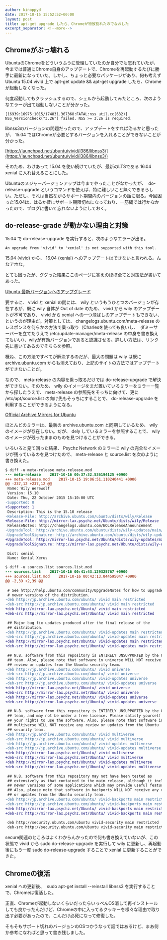 ```yaml
---
author: kinoppyd
date: 2017-10-15 15:52:52+00:00
layout: post
title: apt-get upgrade したら、Chromeが物故割れたのでなおした
excerpt_separator: <!--more-->
---
```


## Chromeがぶっ壊れる


UbuntuのChromeをどういうふうに管理していたのか自分でも忘れていたが、今までは普通にChrome自身のアップデートで、Chromeを再起動するたびに勝手に最新になっていた。しかし、ちょっと必要なパッケージがあり、何も考えず Ubuntu 15.04 vivid 上で apt-get update && apt-get upgrade したら、Chromeが起動しなくなった。

何度起動してもクラッシュするので、シェルから起動してみたところ、次のようなエラーが出て起動しないことが分かった。

```
[16939:16975:1015/174831.367368:FATAL:nss_util.cc(632)] NSS_VersionCheck("3.26") failed. NSS >= 3.26 is required.
```

libnss3のバージョンの問題だったので、アップデートをすれば治るかと思ったが、 15.04 ではChromeが必要とするバージョンを入れることができないことが分かった。

[https://launchpad.net/ubuntu/vivid/i386/libnss3/](https://launchpad.net/ubuntu/vivid/i386/libnss3/)

そのため、わけあって 15.04 を使い続けていたが、最新のLTSである 16.04 xenial に入れ替えることにした。

Ubuntuのメジャーバージョンアップは今までやったことがなかったが、  do-release-upgrade というコマンドを使えば、特に難しいこと無くできるらしい。ただし、それは当然ながらサポート期間内のバージョンの話に限る。今回困った15.04は、はるか昔にサポート期限切れになっており、一筋縄では行かなかったので、ブログに書いて忘れないようにしておく。

<!--more-->

## do-release-grade が動かない理由と対策


15.04 で do-release-upgrade を実行すると、次のようなエラーが出る。

```
An upgrade from 'vivid' to 'xenial' is not supported with this tool.
```

15.04 (vivid) から、 16.04 (xenial) へのアップデートはできないと言われる。んなアホな。

とても困ったが、ググった結果ここのページに答えのほぼ全てと対策法が書いてあった。

[Ubuntu 最新バージョンへのアップグレード](http://server.etutsplus.com/how-to-upgrade-to-the-latest-version-of-ubuntu-with-do-release-upgrade/)

要するに、 vivid と xenial の間には、 wily というもうひとつのバージョンが存在するが、既に wily 自体が Out of date のため、 vivid から wily のアップデートが不可であり、 vivid から xenial への一つ飛ばしのアップデートもできない、というのが理由だ。対策としては、 changelogs.ubuntu.com/meta-release のレスポンスを何らかの方法で乗っ取り（Charlesを使っても良いし、  ダミーサーバーを立てたうえで /etc/update-manager/meta-release の中身を書き換えてもいい）、wilyが有効バージョンであると認識させる。詳しい方法は、リンク先に書いてあるのでそちらを参照。

概ね、この方法ですべてが解決するのだが、最大の問題は wily は既に archive.ubuntu.com からも消えており、上記のサイトの方法ではアップデートができないことだ。

なので、 meta-release の内容を乗っ取るだけでは do-release-upgrade で解決ができない。そのため、 wily のイメージをまだ置いているミラーをミラー一覧から探したうえで、 meta-release の参照先をそっちに向けて、更に /etc/apt/source.list の向け先もそっちにすることで、 do-release-upgrade を利用することができるようになる。

[Official Archive Mirrors for Ubuntu](https://launchpad.net/ubuntu/+archivemirrors)

ほとんどのミラーは、最新の archive.ubuntu.com と同期しているため、 wily のイメージが存在しない。だが、 dely しているミラーを参照することで、 wily のイメージが残ったままのものを見つけることができる。

いろいろと見て回った結果、 Psychz Network のミラーに wily の完全なイメージが残っているのを見つけたので、 meta-release と source.list を次のように書き換えた。

```diff
$ diff -u meta-release meta-release.mod 
--- meta-release	2017-10-16 00:37:32.536194125 +0900
+++ meta-release.mod	2017-10-15 19:06:51.110240441 +0900
@@ -237,12 +237,12 @@
 Name: Wily Werewolf
 Version: 15.10
 Date: Thu, 22 October 2015 15:10:00 UTC
-Supported: 0
+Supported: 1
 Description: This is the 15.10 release
-Release-File: http://archive.ubuntu.com/ubuntu/dists/wily/Release
+Release-File: http://mirror-lax.psychz.net/Ubuntu/dists/wily/Release
 ReleaseNotes: http://changelogs.ubuntu.com/EOLReleaseAnnouncement
-UpgradeTool: http://archive.ubuntu.com/ubuntu/dists/wily-updates/main/dist-upgrader-all/current/wily.tar.gz
-UpgradeToolSignature: http://archive.ubuntu.com/ubuntu/dists/wily-updates/main/dist-upgrader-all/current/wily.tar.gz.gpg
+UpgradeTool: http://mirror-lax.psychz.net/Ubuntu/dists/wily-updates/main/dist-upgrader-all/current/wily.tar.gz
+UpgradeToolSignature: http://mirror-lax.psychz.net/Ubuntu/dists/wily-updates/main/dist-upgrader-all/current/wily.tar.gz.gpg
 
 Dist: xenial
 Name: Xenial Xerus
```


```diff
$ diff -u sources.list sources.list.mod
--- sources.list	2017-10-16 00:41:43.129325767 +0900
+++ sources.list.mod	2017-10-16 00:42:13.044595047 +0900
@@ -2,39 +2,39 @@
 
 # See http://help.ubuntu.com/community/UpgradeNotes for how to upgrade to
 # newer versions of the distribution.
-deb http://jp.archive.ubuntu.com/ubuntu/ vivid main restricted
-deb-src http://jp.archive.ubuntu.com/ubuntu/ vivid main restricted
+deb http://mirror-lax.psychz.net/Ubuntu/ vivid main restricted
+deb-src http://mirror-lax.psychz.net/Ubuntu/ vivid main restricted
 
 ## Major bug fix updates produced after the final release of the
 ## distribution.
-deb http://jp.archive.ubuntu.com/ubuntu/ vivid-updates main restricted
-deb-src http://jp.archive.ubuntu.com/ubuntu/ vivid-updates main restricted
+deb http://mirror-lax.psychz.net/Ubuntu/ vivid-updates main restricted
+deb-src http://mirror-lax.psychz.net/Ubuntu/ vivid-updates main restricted
 
 ## N.B. software from this repository is ENTIRELY UNSUPPORTED by the Ubuntu
 ## team. Also, please note that software in universe WILL NOT receive any
 ## review or updates from the Ubuntu security team.
-deb http://jp.archive.ubuntu.com/ubuntu/ vivid universe
-deb-src http://jp.archive.ubuntu.com/ubuntu/ vivid universe
-deb http://jp.archive.ubuntu.com/ubuntu/ vivid-updates universe
-deb-src http://jp.archive.ubuntu.com/ubuntu/ vivid-updates universe
+deb http://mirror-lax.psychz.net/Ubuntu/ vivid universe
+deb-src http://mirror-lax.psychz.net/Ubuntu/ vivid universe
+deb http://mirror-lax.psychz.net/Ubuntu/ vivid-updates universe
+deb-src http://mirror-lax.psychz.net/Ubuntu/ vivid-updates universe
 
 ## N.B. software from this repository is ENTIRELY UNSUPPORTED by the Ubuntu 
 ## team, and may not be under a free licence. Please satisfy yourself as to 
 ## your rights to use the software. Also, please note that software in 
 ## multiverse WILL NOT receive any review or updates from the Ubuntu
 ## security team.
-deb http://jp.archive.ubuntu.com/ubuntu/ vivid multiverse
-deb-src http://jp.archive.ubuntu.com/ubuntu/ vivid multiverse
-deb http://jp.archive.ubuntu.com/ubuntu/ vivid-updates multiverse
-deb-src http://jp.archive.ubuntu.com/ubuntu/ vivid-updates multiverse
+deb http://mirror-lax.psychz.net/Ubuntu/ vivid multiverse
+deb-src http://mirror-lax.psychz.net/Ubuntu/ vivid multiverse
+deb http://mirror-lax.psychz.net/Ubuntu/ vivid-updates multiverse
+deb-src http://mirror-lax.psychz.net/Ubuntu/ vivid-updates multiverse
 
 ## N.B. software from this repository may not have been tested as
 ## extensively as that contained in the main release, although it includes
 ## newer versions of some applications which may provide useful features.
 ## Also, please note that software in backports WILL NOT receive any review
 ## or updates from the Ubuntu security team.
-deb http://jp.archive.ubuntu.com/ubuntu/ vivid-backports main restricted universe multiverse
-deb-src http://jp.archive.ubuntu.com/ubuntu/ vivid-backports main restricted universe multiverse
+deb http://mirror-lax.psychz.net/Ubuntu/ vivid-backports main restricted universe multiverse
+deb-src http://mirror-lax.psychz.net/Ubuntu/ vivid-backports main restricted universe multiverse
 
 deb http://security.ubuntu.com/ubuntu vivid-security main restricted
 deb-src http://security.ubuntu.com/ubuntu vivid-security main restricted

```

secure関連のところはよくわからんかったので何も書き換えていないが、この状態で vivid から sudo do-release-upgrade を実行して wily に更新し、再起動後にもう一度 sudo do-release-upgrade することで xenial に更新することができた。


## Chromeの復活


xenial への更新後、  sudo apt-get install --reinstall libnss3 を実行することで、Chromeは復活した。

正直、Chromeが起動しないくらいだったらいっぺんOS消して再インストールしても良かったんだけど、Chromeの中に入ってるクッキーを様々な理由で取り出す必要があったので、こんだけ必死になって修復した。

そもそもサポート切れのバージョンのOSつかうなって話ではあるけど、まあ何か参考になればと思って書き残しました。
